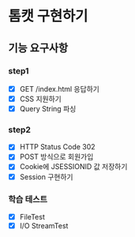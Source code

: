 # 톰캣 구현하기

## 기능 요구사항

### step1
- [x] GET /index.html 응답하기
- [x] CSS 지원하기
- [x] Query String 파싱

### step2
- [x] HTTP Status Code 302
- [x] POST 방식으로 회원가입
- [x] Cookie에 JSESSIONID 값 저장하기
- [x] Session 구현하기

### 학습 테스트
- [x] FileTest
- [x] I/O StreamTest